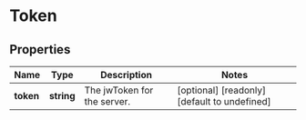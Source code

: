 # Token

## Properties
| Name | Type | Description | Notes |
| ------------ | ------------- | ------------- | ------------- |
| **token** | **string** | The jwToken for the server. | [optional] [readonly] [default to undefined] |



